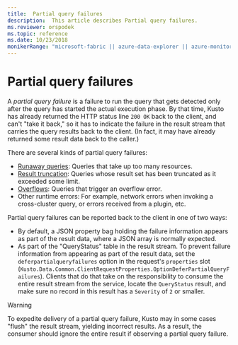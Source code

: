 ```yaml
---
title:  Partial query failures
description:  This article describes Partial query failures.
ms.reviewer: orspodek
ms.topic: reference
ms.date: 10/23/2018
monikerRange: "microsoft-fabric || azure-data-explorer || azure-monitor || microsoft-sentinel || azure-resource-graph"
---
```

# Partial query failures

A *partial query failure* is a failure to run the query that gets detected
only after the query has started the actual execution phase. By that time,
Kusto has already returned the HTTP status line `200 OK` back to the client,
and can't "take it back," so it has to indicate the failure in the result
stream that carries the query results back to the client. (In fact, it may have
already returned some result data back to the caller.)

There are several kinds of partial query failures:

* [Runaway queries](runaway-queries.md): Queries that take up too many
  resources.
* [Result truncation](result-truncation.md): Queries whose result set
  has been truncated as it exceeded some limit.
* [Overflows](overflow.md): Queries that trigger an overflow error.
* Other runtime errors: For example, network errors when invoking a
  cross-cluster query, or errors received from a plugin, etc.

Partial query failures can be reported back to the client in one of two
ways:

* By default, a JSON property bag holding the failure information appears as
  part of the result data, where a JSON array is normally expected.
* As part of the "QueryStatus" table in the result stream. To prevent failure information
  from appearing as part of the result data, set the `deferpartialqueryfailures` option in the request's
  `properties` slot (`Kusto.Data.Common.ClientRequestProperties.OptionDeferPartialQueryFailures`).
  Clients that do that take on the responsibility to consume the entire
  result stream from the service, locate the `QueryStatus` result, and
  make sure no record in this result has a `Severity` of `2` or smaller.

> [!WARNING]
> To expedite delivery of a partial query failure, Kusto may in some cases
> "flush" the result stream, yielding incorrect results. As a result, the consumer should
> ignore the entire result if observing a partial query failure.
